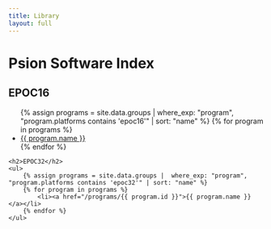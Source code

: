 ```yaml
---
title: Library
layout: full
---
```


# Psion Software Index

<!-- The search header is hidden by default so we don't show unnecessary UX to clients without JavaScript enabled. -->
<div id="search-header" class="search-header" style="display: none;">
    <form id="search-form" class="search-form">
        <input type="text" id="search" name="search" class="search" placeholder="Filter" autocorrect="off" />
        <button type="reset" class="clear"><picture><source srcset="/images/x-dark.svg" media="(prefers-color-scheme: dark)" /><img src="/images/x-light.svg" /></picture></button>
    </form>
    <input type="checkbox" id="include-epoc16" name="include-epoc16" checked /> <label for="include-epoc16"> EPOC16</label>
    <input type="checkbox" id="include-epoc32" name="include-epoc32" checked /> <label for="include-epoc32"> EPOC32</label>
</div>

<ul id="applications" class="applications"></ul>

<script type="module">
    const applicationsList = document.getElementById("applications");
    const searchHeader = document.getElementById("search-header");
    const searchForm = document.getElementById("search-form");
    const searchInput = document.getElementById("search");
    const epoc16Checkbox = document.getElementById("include-epoc16");
    const epoc32Checkbox = document.getElementById("include-epoc32");

    // Show the search header.
    searchHeader.style.display = 'block';

    // Get the programs.
    const response = await fetch("/api/v1/groups");
    const groups = await response.json();
    var filteredGroups = groups;
    let index = 0;

    function appendGroup(group) {
        const li = document.createElement("li");
        const a = document.createElement("a");
        a.href = "/programs/" + group.id;
        const iconContainer = document.createElement("div");
        iconContainer.classList.add("icon-wrapper");
        const icon = document.createElement("img");
        icon.classList.add("icon");
        if (!!group.icon) {
            icon.src = group.icon.path;
            icon.width = group.icon.width;
            icon.height = group.icon.height;
        } else {
            icon.src = "/images/unknown.gif"
            icon.width = 48;
            icon.height = 48;
        }
        iconContainer.appendChild(icon);
        a.appendChild(iconContainer);
        const label = document.createElement("div");
        label.classList.add("label");
        const name = document.createElement("div");
        name.classList.add("program-name");
        name.textContent = group.name;
        label.appendChild(name);
        const platformElement = document.createElement("ul");
        platformElement.classList.add("program-platforms")
        for (const platform of group.platforms) {
            const platformItem = document.createElement("li");
            platformItem.textContent = platform;
            platformElement.append(platformItem);
        }
        label.appendChild(platformElement);
        a.appendChild(label);
        li.appendChild(a);
        applicationsList.appendChild(li);
    }

    function filter(text, epoc16, epoc32) {
        index = 0;
        const platforms = new Set()
        if (epoc16) { platforms.add("epoc16"); }
        if (epoc32) { platforms.add("epoc32"); }
        text = text.toLowerCase();
        applicationsList.innerHTML = "";
        filteredGroups = groups.filter(function(group) {
            const groupPlatforms = new Set(group.platforms);
            if (groupPlatforms.isDisjointFrom(platforms)) {
                return false;
            }
            return group.name.toLowerCase().includes(text);
        });
        update();
    }

    function update() {
        const threshold = window.innerHeight * 2;
        console.log("Loading...");
        while (index < filteredGroups.length && document.body.scrollHeight <= window.innerHeight + window.scrollY + threshold) {
            const group = filteredGroups[index];
            appendGroup(group);
            index = index + 1;
        }
    }

    function debounce(fn, delay) {
        let timeout;
        return (...args) => {
            clearTimeout(timeout);
            timeout = setTimeout(() => fn(...args), delay);
        };
    }

    searchForm.addEventListener('reset', function(event) {
        filter("", epoc16Checkbox.checked, epoc32Checkbox.checked);
        searchInput.focus();
    });
    searchInput.addEventListener('input', debounce(function(event) {
        filter(searchInput.value, epoc16Checkbox.checked, epoc32Checkbox.checked);
    }, 30));
    epoc16Checkbox.addEventListener('change', function(event) {
        filter(searchInput.value, epoc16Checkbox.checked, epoc32Checkbox.checked);
    });
    epoc32Checkbox.addEventListener('change', function(event) {
        filter(searchInput.value, epoc16Checkbox.checked, epoc32Checkbox.checked);
    });

    window.addEventListener('scroll', debounce(update, 100));
    window.addEventListener('resize', debounce(update, 100));
    update();
</script>

<noscript>
    <h2>EPOC16</h2>
    <ul>
        {% assign programs = site.data.groups |  where_exp: "program", "program.platforms contains 'epoc16'" | sort: "name" %}
        {% for program in programs %}
            <li><a href="/programs/{{ program.id }}">{{ program.name }}</a></li>
        {% endfor %}
    </ul>

    <h2>EPOC32</h2>
    <ul>
        {% assign programs = site.data.groups |  where_exp: "program", "program.platforms contains 'epoc32'" | sort: "name" %}
        {% for program in programs %}
            <li><a href="/programs/{{ program.id }}">{{ program.name }}</a></li>
        {% endfor %}
    </ul>
</noscript>
